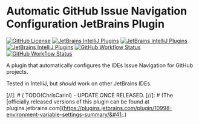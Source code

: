 # Automatic GitHub Issue Navigation Configuration JetBrains Plugin 

[![GitHub License](https://img.shields.io/github/license/ChrisCarini/github-issue-navigation-configurer-jetbrains-plugin?style=flat-square)](https://github.com/ChrisCarini/github-issue-navigation-configurer-jetbrains-plugin/blob/main/LICENSE)
[![JetBrains IntelliJ Plugins](https://img.shields.io/jetbrains/plugin/v/10998-environment-variable-settings-summary?label=Latest%20Plugin%20Release&style=flat-square)](https://plugins.jetbrains.com/plugin/10998-environment-variable-settings-summary)
[![JetBrains IntelliJ Plugins](https://img.shields.io/jetbrains/plugin/r/rating/10998-environment-variable-settings-summary?style=flat-square)](https://plugins.jetbrains.com/plugin/10998-environment-variable-settings-summary)
[![JetBrains IntelliJ Plugins](https://img.shields.io/jetbrains/plugin/d/10998-environment-variable-settings-summary?style=flat-square)](https://plugins.jetbrains.com/plugin/10998-environment-variable-settings-summary)
[![GitHub Workflow Status](https://img.shields.io/github/workflow/status/ChrisCarini/github-issue-navigation-configurer-jetbrains-plugin/JetBrains%20Plugin%20CI?logo=GitHub&style=flat-square)](https://github.com/ChrisCarini/github-issue-navigation-configurer-jetbrains-plugin/actions?query=workflow%3A%22JetBrains+Plugin+CI%22)
[![GitHub Workflow Status](https://img.shields.io/github/workflow/status/ChrisCarini/github-issue-navigation-configurer-jetbrains-plugin/IntelliJ%20Plugin%20Compatibility?label=IntelliJ%20Plugin%20Compatibility&logo=GitHub&style=flat-square)](https://github.com/ChrisCarini/github-issue-navigation-configurer-jetbrains-plugin/actions?query=workflow%3A%22IntelliJ+Plugin+Compatibility%22)

<!-- Plugin description -->
A plugin that automatically configures the IDEs Issue Navigation for GitHub projects.
<!-- Plugin description end -->

Tested in IntelliJ, but _should_ work on other JetBrains IDEs.

[//]: # ( TODO(ChrisCarini) - UPDATE ONCE RELEASED.
[//]: # (The [officially released versions of this plugin can be found at plugins.jetbrains.com]&#40;https://plugins.jetbrains.com/plugin/10998-environment-variable-settings-summary/&#41;.)